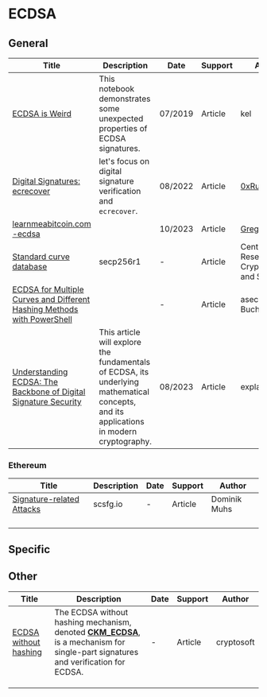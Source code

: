 # ECDSA

## General

| Title                                                        | Description                                                  | Date    | Support | Author                                                       |
| ------------------------------------------------------------ | ------------------------------------------------------------ | ------- | ------- | ------------------------------------------------------------ |
| [ECDSA is Weird](https://kel.bz/post/ecdsa-is-weird/)        | This notebook demonstrates some unexpected properties of ECDSA signatures. | 07/2019 | Article | kel                                                          |
| [Digital Signatures: ecrecover](https://journal0xrusowsky.substack.com/p/digital-signatures-ecrecover) | let's focus on digital signature verification and `ecrecover`. | 08/2022 | Article | [0xRusowsky](https://substack.com/profile/46892425-0xrusowsky) |
| [learnmeabitcoin.com -ecdsa](https://learnmeabitcoin.com/technical/cryptography/elliptic-curve/ecdsa/) |                                                              | 10/2023 | Article | [Greg Walker](https://learnmeabitcoin.com/about/)            |
| [Standard curve database](https://neuromancer.sk/std/secg/secp256r1) | secp256r1                                                    | -       | Article | Centre for Research on Cryptography and Security             |
| [ECDSA for Multiple Curves and Different Hashing Methods with PowerShell]( https://asecuritysite.com/ecdsa/ps_ecdsa) |                                                              | -       | Article | asecurity / Buchanan                                         |
| [Understanding ECDSA: The Backbone of Digital Signature Security](https://www.nervos.org/knowledge-base/understanding_ECDSA_(explainCKBot)) | This article will explore the fundamentals of ECDSA, its underlying mathematical concepts, and its applications in modern cryptography. | 08/2023 | Article | explainCKBoot                                                |

### Ethereum

| Title                                                        | Description | Date | Support | Author       |
| ------------------------------------------------------------ | ----------- | ---- | ------- | ------------ |
| [Signature-related Attacks](https://scsfg.io/hackers/signature-attacks/#signature-related-attacks) | scsfg.io    | -    | Article | Dominik Muhs |
|                                                              |             |      |         |              |
|                                                              |             |      |         |              |
|                                                              |             |      |         |              |
|                                                              |             |      |         |              |

## Specific





## Other

| Title                                                        | Description                                                  | Date | Support | Author     |
| ------------------------------------------------------------ | ------------------------------------------------------------ | ---- | ------- | ---------- |
| [ECDSA without hashing](https://www.cryptsoft.com/pkcs11doc/v211/group__SEC__12__4__2__ECDSA__WITHOUT__HASHING.html) | The ECDSA without hashing mechanism, denoted  **[CKM_ECDSA](https://www.cryptsoft.com/pkcs11doc/v211/group__SEC__12__4__2__ECDSA__WITHOUT__HASHING.html#CKM_ECDSA)**, is a mechanism for single-part signatures and verification for ECDSA. | -    | Article | cryptosoft |
|                                                              |                                                              |      |         |            |
|                                                              |                                                              |      |         |            |
|                                                              |                                                              |      |         |            |
